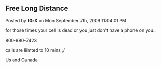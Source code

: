 ## Free Long Distance
Posted by **t0rX** on Mon September 7th, 2009 11:04:01 PM

for those times your cell is dead or you just don't have a phone on you..

800-980-7423

calls are liimted to 10 mins ;/

Us and Canada
